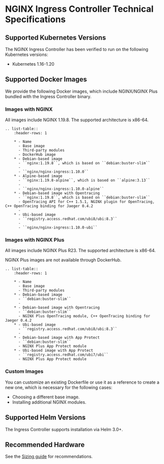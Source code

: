 # NGINX Ingress Controller Technical Specifications

## Supported Kubernetes Versions

The NGINX Ingress Controller has been verified to run on the following Kubernetes versions:
* Kubernetes 1.16-1.20

## Supported Docker Images

We provide the following Docker images, which include NGINX/NGINX Plus bundled with the Ingress Controller binary.

### Images with NGINX

All images include NGINX 1.19.8.
The supported architecture is x86-64.

```eval_rst
.. list-table::
    :header-rows: 1

    * - Name
      - Base image
      - Third-party modules
      - DockerHub image
    * - Debian-based image
      - ``nginx:1.19.8``, which is based on ``debian:buster-slim``
      -
      - ``nginx/nginx-ingress:1.10.0``
    * - Alpine-based image
      - ``nginx:1.19.8-alpine``, which is based on ``alpine:3.13``
      -
      - ``nginx/nginx-ingress:1.10.0-alpine``
    * - Debian-based image with Opentracing
      - ``nginx:1.19.8``, which is based on ``debian:buster-slim``
      - OpenTracing API for C++ 1.5.1, NGINX plugin for OpenTracing, C++ OpenTracing binding for Jaeger 0.4.2
      -
    * - Ubi-based image
      - ``registry.access.redhat.com/ubi8/ubi:8.3``
      -
      - ``nginx/nginx-ingress:1.10.0-ubi``
```

### Images with NGINX Plus

All images include NGINX Plus R23.
The supported architecture is x86-64.

NGINX Plus images are not available through DockerHub.

```eval_rst
.. list-table::
    :header-rows: 1

    * - Name
      - Base image
      - Third-party modules
    * - Debian-based image
      - ``debian:buster-slim``
      -
    * - Debian-based image with Opentracing
      - ``debian:buster-slim``
      - NGINX Plus OpenTracing module, C++ OpenTracing binding for Jaeger 0.4.2
    * - Ubi-based image
      - ``registry.access.redhat.com/ubi8/ubi:8.3``
      -
    * - Debian-based image with App Protect
      - ``debian:buster-slim``
      - NGINX Plus App Protect module
    * - Ubi-based image with App Protect
      - ``registry.access.redhat.com/ubi7/ubi``
      - NGINX Plus App Protect module
```

### Custom Images

You can customize an existing Dockerfile or use it as a reference to create a new one, which is necessary for the following cases:

* Choosing a different base image.
* Installing additional NGINX modules.

## Supported Helm Versions

The Ingress Controller supports installation via Helm 3.0+.

## Recommended Hardware

See the [Sizing guide](https://www.nginx.com/resources/datasheets/nginx-ingress-controller-kubernetes-sizing-guide/) for recommendations.
